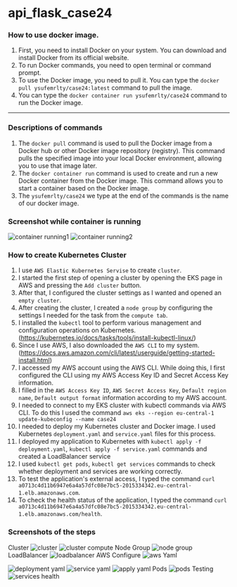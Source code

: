 # api_flask_case24

### How to use docker image.
1. First, you need to install Docker on your system. You can download and install Docker from its official website.
2. To run Docker commands, you need to open terminal or command prompt.
3. To use the Docker image, you need to pull it. You can type the `docker pull ysufemrlty/case24:latest` command  to pull the image.
4. You can type the `docker container run ysufemrlty/case24` command to run the Docker image.
-----
### Descriptions of commands
1. The `docker pull` command is used to pull the Docker image from a Docker hub or other Docker image repository (registry). This command pulls the specified image into your local Docker environment, allowing you to use that image later.
2. The `docker container run` command is used to create and run a new Docker container from the Docker image. This command allows you to start a container based on the Docker image.
3. The `ysufemrlty/case24` we ​​type at the end of the commands is the name of our docker image.

### Screenshot while container is running  
![container running1](https://github.com/user-attachments/assets/868d82c1-6413-4a5f-a764-833e0a9f3cdb)
![container running2](https://github.com/user-attachments/assets/0f6434db-15c3-4262-94ae-f468405f7d05)

### How to create Kubernetes Cluster
1. I use `AWS Elastic Kubernetes Servise` to create `cluster`.
2. I started the first step of opening a cluster by opening the EKS page in AWS and pressing the `Add cluster` button.
3. After that, I configured the cluster settings as I wanted and opened an `empty cluster`.
4. After creating the cluster, I created a `node group` by configuring the settings I needed for the task from the `compute tab`.
5. I installed the `kubectl` tool to perform various management and configuration operations on Kubernetes. (https://kubernetes.io/docs/tasks/tools/install-kubectl-linux/)
6. Since I use AWS, I also downloaded the `AWS CLI` to my system. (https://docs.aws.amazon.com/cli/latest/userguide/getting-started-install.html)
7. I accessed my AWS account using the AWS CLI. While doing this, I first configured the CLI using my AWS Access Key ID and Secret Access Key information.
8. I filled in the `AWS Access Key ID`, `AWS Secret Access Key`, `Default region name`, `Default output format` information according to my AWS account.
9. I needed to connect to my EKS cluster with kubectl commands via AWS CLI. To do this I used the command `aws eks --region eu-central-1 update-kubeconfig --name case24`
10. I needed to deploy my Kubernetes cluster and Docker image. I used Kubernetes `deployment.yaml` and `service.yaml` files for this process.
11. I deployed my application to Kubernetes with `kubectl apply -f deployment.yaml`, `kubectl apply -f service.yaml` commands and created a LoadBalancer service
12. I used `kubectl get pods`, `kubectl get services` commands to check whether deployment and services are working correctly.
13. To test the application's external access, I typed the command `curl a0713c4d11b6947e6a4a57dfc08e7bc5-2015334342.eu-central-1.elb.amazonaws.com`.
14. To check the health status of the application, I typed the command `curl a0713c4d11b6947e6a4a57dfc08e7bc5-2015334342.eu-central-1.elb.amazonaws.com/health`.

### Screenshots of the steps
Cluster
![cluster](https://github.com/user-attachments/assets/10455a4e-a9b0-4075-a081-69612034705c)
![cluster compute](https://github.com/user-attachments/assets/2d4865b5-d9ad-42c6-b7bb-22a5e0af5ab6)
Node Group
![node group](https://github.com/user-attachments/assets/d687639a-a0c9-4e33-b215-ab784151a7e6)
LoadBalancer
![loadbalancer](https://github.com/user-attachments/assets/cec88f0c-37d6-40cb-8fc7-f9ccc733941d)
AWS Configure
![aws](https://github.com/user-attachments/assets/706bfb62-a351-47aa-b78a-20fd1bd375e4)
Yaml

![deployment yaml](https://github.com/user-attachments/assets/9dd0c23d-7ea3-4513-915f-c36ef891e885)
![service yaml](https://github.com/user-attachments/assets/d984d7ac-8cc1-4d88-a5c5-fa40ee04a4ad)
![apply yaml](https://github.com/user-attachments/assets/7d458d2b-127e-4a25-ad83-6c41e05d1d43)
Pods
![pods](https://github.com/user-attachments/assets/0f824622-bb85-4829-b362-f0292442e0cc)
Testing
![services health](https://github.com/user-attachments/assets/fed66c87-5de8-424a-ba35-cfdb15e55ca2)
